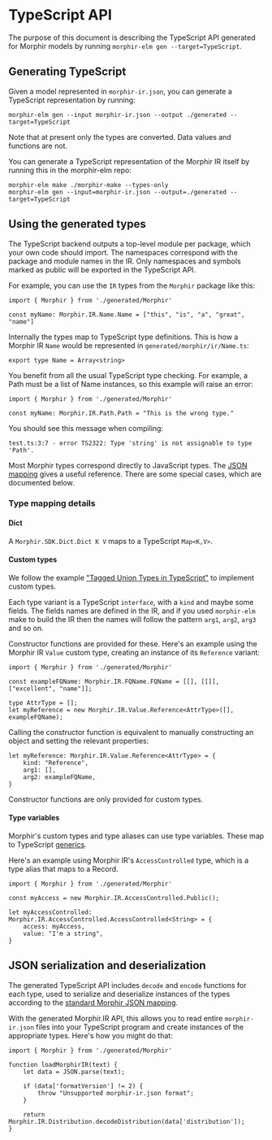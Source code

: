 # TypeScript API

The purpose of this document is describing the TypeScript API generated for Morphir
models by running `morphir-elm gen --target=TypeScript`.

## Generating TypeScript

Given a model represented in `morphir-ir.json`, you can generate a TypeScript
representation by running:

    morphir-elm gen --input morphir-ir.json --output ./generated --target=TypeScript

Note that at present only the types are converted. Data values and functions
are not.

You can generate a TypeScript representation of the Morphir IR itself by
running this in the morphir-elm repo:

    morphir-elm make ./morphir-make --types-only
    morphir-elm gen --input=morphir-ir.json --output=./generated --target=TypeScript

## Using the generated types

The TypeScript backend outputs a top-level module per package, which your own
code should import. The namespaces correspond with the package and module names
in the IR. Only namespaces and symbols marked as public will be exported in the
TypeScript API.

For example, you can use the `IR` types from the `Morphir` package like this:

    import { Morphir } from './generated/Morphir'
 
    const myName: Morphir.IR.Name.Name = ["this", "is", "a", "great", "name"]

Internally the types map to TypeScript type definitions. This is how a Morphir
IR `Name` would be represented in `generated/morphir/ir/Name.ts`:

    export type Name = Array<string>

You benefit from all the usual TypeScript type checking. For example, a Path
must be a list of Name instances, so this example will raise an error:

    import { Morphir } from './generated/Morphir'
 
    const myName: Morphir.IR.Path.Path = "This is the wrong type."

You should see this message when compiling:

    test.ts:3:7 - error TS2322: Type 'string' is not assignable to type 'Path'.

Most Morphir types correspond directly to JavaScript types. The
[JSON mapping](https://github.com/finos/morphir-elm/blob/main/docs/json-mapping.md)
gives a useful reference. There are some special cases, which are documented below.

### Type mapping details

#### Dict

A `Morphir.SDK.Dict.Dict K V` maps to a TypeScript `Map<K,V>`.

#### Custom types

We follow the example
["Tagged Union Types in TypeScript"](https://mariusschulz.com/blog/tagged-union-types-in-typescript)
to implement custom types.

Each type variant is a TypeScript `interface`, with a `kind` and maybe some
fields. The fields names are defined in the IR, and if you used `morphir-elm`
make to build the IR then the names will follow the pattern `arg1`, `arg2`,
`arg3` and so on.

Constructor functions are provided for these.  Here's an example using the
Morphir IR `Value` custom type, creating an instance of its `Reference`
variant:

    import { Morphir } from './generated/Morphir'

    const exampleFQName: Morphir.IR.FQName.FQName = [[], [[]], ["excellent", "name"]];

    type AttrType = [];
    let myReference = new Morphir.IR.Value.Reference<AttrType>([], exampleFQName);

Calling the constructor function is equivalent to manually constructing an object
and setting the relevant properties:

    let myReference: Morphir.IR.Value.Reference<AttrType> = {
        kind: "Reference",
        arg1: [],
        arg2: exampleFQName,
    }

Constructor functions are only provided for custom types.

#### Type variables

Morphir's custom types and type aliases can use type variables. These map to
TypeScript [generics](https://www.typescriptlang.org/docs/handbook/2/generics.html).

Here's an example using Morphir IR's `AccessControlled` type, which is a type
alias that maps to a Record.

    import { Morphir } from './generated/Morphir'

    const myAccess = new Morphir.IR.AccessControlled.Public();

    let myAccessControlled: Morphir.IR.AccessControlled.AccessControlled<String> = {
        access: myAccess,
        value: "I'm a string",
    }

## JSON serialization and deserialization

The generated TypeScript API includes `decode` and `encode` functions for each
type, used to serialize and deserialize instances of the types according to the
[standard Morphir JSON mapping](https://github.com/finos/morphir-elm/blob/master/docs/json-mapping.md).

With the generated Morphir.IR API, this allows you to read entire `morphir-ir.json` files
into your TypeScript program and create instances of the appropriate types. Here's how you
might do that:

    import { Morphir } from './generated/Morphir'

    function loadMorphirIR(text) {
        let data = JSON.parse(text);

        if (data['formatVersion'] != 2) {
            throw "Unsupported morphir-ir.json format";
        }

        return Morphir.IR.Distribution.decodeDistribution(data['distribution']);
    }

